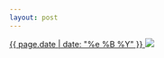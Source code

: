 ```yaml
---
layout: post
---
```


<p>
  <a href="/162">
    <time>{{ page.date | date: "%e %B %Y" }}</time>
    <img src="https://s3.amazonaws.com/life.aaronjgreenberg.com/162.jpg">
  </a>
  
</p>
